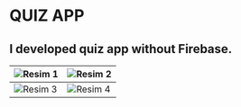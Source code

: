 # **QUIZ APP**

## **I developed quiz app without Firebase.**

| ![Resim 1](https://github.com/kadirkyr/quiz_app/assets/126793336/975f4c84-6fd0-4a56-b779-49ca66625800) | ![Resim 2](https://github.com/kadirkyr/quiz_app/assets/126793336/8abcf59c-ef73-404b-a284-06ba85942bf9) |
|-------------------------------------------------------------------------------------------------------------|-------------------------------------------------------------------------------------------------------------|
| ![Resim 3](https://github.com/kadirkyr/quiz_app/assets/126793336/ee136fb8-3e71-453a-9b0b-c30c0fb9d8a2) | ![Resim 4](https://github.com/kadirkyr/quiz_app/assets/126793336/f1d2aaed-e2d7-47d3-ab5c-0b8635163cc5) |

